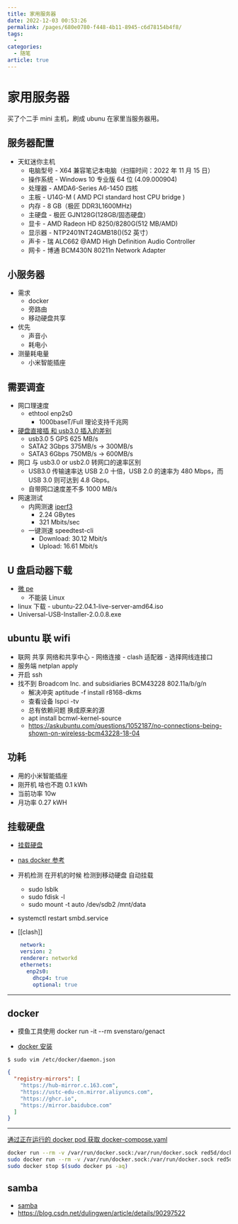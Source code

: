 ```yaml
---
title: 家用服务器
date: 2022-12-03 00:53:26
permalink: /pages/680e0780-f448-4b11-8945-c6d78154b4f8/
tags: 
  -
categories: 
  - 随笔
article: true
---
```

# 家用服务器

买了个二手 mini 主机，刷成 ubunu 在家里当服务器用。

## 服务器配置

- 天虹迷你主机
  - 电脑型号 - X64 兼容笔记本电脑（扫描时间：2022 年 11 月 15 日）
  - 操作系统 - Windows 10 专业版 64 位 (4.09.000904)
  - 处理器 - AMDA6-Series A6-1450 四核
  - 主板 - U14G-M ( AMD PCI standard host CPU bridge )
  - 内存 - 8 GB（极匠 DDR3L1600MHz)
  - 主硬盘 - 极匠 GJN128G(128GB/固态硬盘）
  - 显卡 - AMD Radeon HD 8250/8280G(512 MB/AMD)
  - 显示器 - NTP2401NT24GMB18()(52 英寸）
  - 声卡 - 瑞 ALC662 @AMD High Definition Audio Controller
  - 网卡 - 博通 BCM430N 80211n Network Adapter

## 小服务器

- 需求
  - docker
  - 旁路由
  - 移动硬盘共享
- 优先
  - 声音小
  - 耗电小
- 测量耗电量
  - 小米智能插座

## 需要调查

- 网口理速度
  - ethtool enp2s0
    - 1000baseT/Full 理论支持千兆网
- [硬盘直接插 和 usb3.0 插入的差别](https://zhuanlan.zhihu.com/p/75880470)
  - usb3.0 5 GPS 625 MB/s
  - SATA2 3Gbps 375MB/s -> 300MB/s
  - SATA3 6Gbps 750MB/s -> 600MB/s
- 网口 与 usb3.0 or usb2.0 转网口的速率区别
  - USB3.0 传输速率达 USB 2.0 十倍，USB 2.0 的速率为 480 Mbps，而 USB 3.0 则可达到 4.8 Gbps。
  - 自带网口速度差不多 1000 MB/s
- 网速测试
  - 内网测速 [iperf3](https://zhuanlan.zhihu.com/p/314727150)
    - 2.24 GBytes
    - 321 Mbits/sec
  - 一键测速 speedtest-cli
    - Download: 30.12 Mbit/s
    - Upload: 16.61 Mbit/s

## U 盘启动器下载

- [微 pe](https://www.wepe.com.cn/download.html)
  - 不能装 Linux
- linux 下载 - ubuntu-22.04.1-live-server-amd64.iso
- Universal-USB-Installer-2.0.0.8.exe

## ubuntu 联 wifi

- 联网 共享 网络和共享中心 - 网络连接 - clash 适配器 - 选择网线连接口
- 服务端 netplan apply
- 开启 ssh
- 找不到  Broadcom Inc. and subsidiaries BCM43228 802.11a/b/g/n
  - 解决冲突 aptitude -f install r8168-dkms
  - 查看设备 lspci -tv
  - 总有依赖问题  换成原来的源
  - apt install bcmwl-kernel-source
  - https://askubuntu.com/questions/1052187/no-connections-being-shown-on-wireless-bcm43228-18-04

## 功耗

- 用的小米智能插座
- 刚开机 啥也不跑 0.1 kWh
- 当前功率 10w
- 月功率 0.27 kWH
  
## 挂载硬盘

- [挂载硬盘](https://www.jianshu.com/p/5adb37efd478)
- [nas docker 参考](https://www.hao4k.cn/thread-44248-1-1.html)

- 开机检测 在开机的时候 检测到移动硬盘 自动挂载
  - sudo lsblk
  - sudo fdisk -l
  - sudo mount -t auto /dev/sdb2 /mnt/data
- systemctl restart smbd.service
- [[clash]]

```yaml
    network:
    version: 2
    renderer: networkd
    ethernets:
      enp2s0:
        dhcp4: true
        optional: true
```

---

## docker

- 摸鱼工具使用 docker run -it --rm svenstaro/genact

- [docker 安装](https://docs.docker.com/engine/install/ubuntu/)

`$ sudo vim /etc/docker/daemon.json`

``` json
{
  "registry-mirrors": [
    "https://hub-mirror.c.163.com",
    "https://ustc-edu-cn.mirror.aliyuncs.com",
    "https://ghcr.io",
    "https://mirror.baidubce.com"
  ]
}
```

---

[通过正在运行的 docker pod 获取 docker-compose.yaml](https://lzxz1234.cn/archives/445)

``` bash
docker run --rm -v /var/run/docker.sock:/var/run/docker.sock red5d/docker-autocompose <container-name-or-id>
sudo docker run --rm -v /var/run/docker.sock:/var/run/docker.sock red5d/docker-autocompose epic_bartik
sudo docker stop $(sudo docker ps -aq)
```

## samba

- [samba](https://blog.csdn.net/qq_28719743/article/details/84872396)
- https://blog.csdn.net/dulingwen/article/details/90297522
